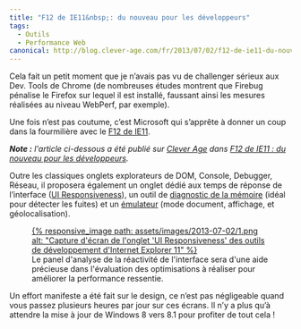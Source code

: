 ```yaml
---
title: "F12 de IE11&nbsp;: du nouveau pour les développeurs"
tags:
  - Outils
  - Performance Web
canonical: http://blog.clever-age.com/fr/2013/07/02/f12-de-ie11-du-nouveau-pour-les-developpeurs/
---
```


Cela fait un petit moment que je n’avais pas vu de challenger sérieux aux Dev. Tools de Chrome (de nombreuses études montrent que Firebug pénalise le Firefox sur lequel il est installé, faussant ainsi les mesures réalisées au niveau WebPerf, par exemple).

Une fois n’est pas coutume, c’est Microsoft qui s’apprête à donner un coup dans la fourmilière avec le [F12 de IE11](http://msdn.microsoft.com/en-us/library/ie/bg182632(v=vs.85).aspx).

<!-- more -->

<em class="canonical">**Note&nbsp;:** l'article ci-dessous a été publié sur [Clever Age](http://www.clever-age.com/fr/) dans [F12 de IE11&nbsp;: du nouveau pour les développeurs](http://blog.clever-age.com/fr/2013/07/02/f12-de-ie11-du-nouveau-pour-les-developpeurs/).</em>

Outre les classiques onglets explorateurs de DOM, Console, Debugger, Réseau, il proposera également un onglet dédié aux temps de réponse de l’interface ([UI Responsiveness](http://msdn.microsoft.com/en-us/library/ie/dn255009(v=vs.85).aspx)), un outil de [diagnostic de la mémoire](http://msdn.microsoft.com/en-us/library/ie/dn255003(v=vs.85).aspx) (idéal pour détecter les fuites) et un [émulateur](http://msdn.microsoft.com/en-us/library/ie/dn255001(v=vs.85).aspx) (mode document, affichage, et géolocalisation).

<figure>
  <a data-featherlight="image" href="/assets/images/2013-07-02/1.png" title="Voir en plus grand">
    {% responsive_image path: assets/images/2013-07-02/1.png alt: "Capture d'écran de l'onglet 'UI Responsiveness' des outils de développement d'Internet Explorer 11" %}
  </a>
  <figcaption>Le panel d'analyse de la réactivité de l'interface sera d'une aide précieuse dans l'évaluation des optimisations à réaliser pour améliorer la performance ressentie.</figcaption>
</figure>

Un effort manifeste a été fait sur le design, ce n’est pas négligeable quand vous passez plusieurs heures par jour sur ces écrans. Il n’y a plus qu’à attendre la mise à jour de Windows 8 vers 8.1 pour profiter de tout cela !
